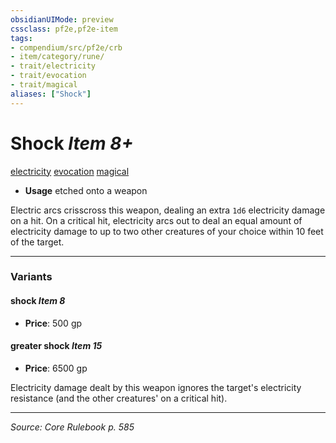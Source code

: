 ```yaml
---
obsidianUIMode: preview
cssclass: pf2e,pf2e-item
tags:
- compendium/src/pf2e/crb
- item/category/rune/
- trait/electricity
- trait/evocation
- trait/magical
aliases: ["Shock"]
---
```

# Shock *Item 8+*  
[electricity](electricity.md "Electricity Energy & Element Trait")  [evocation](evocation.md "Evocation School Trait")  [magical](magical.md "Magical Item Trait")  

- **Usage** etched onto a weapon

Electric arcs crisscross this weapon, dealing an extra `1d6` electricity damage on a hit. On a critical hit, electricity arcs out to deal an equal amount of electricity damage to up to two other creatures of your choice within 10 feet of the target.

---

### Variants

#### shock *Item 8*

- **Price**: 500 gp

#### greater shock *Item 15*

- **Price**: 6500 gp

Electricity damage dealt by this weapon ignores the target's electricity resistance (and the other creatures' on a critical hit).

---
*Source: Core Rulebook p. 585*